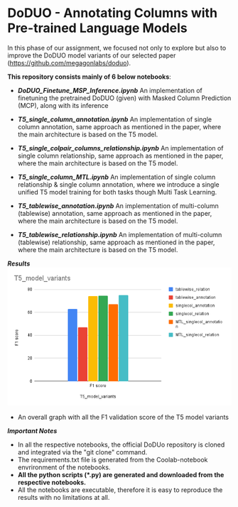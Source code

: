 
# DoDUO - Annotating Columns with Pre-trained Language Models

In this phase of our assignment, we focused not only to explore but also to improve 
the DoDUO model variants of our selected paper (https://github.com/megagonlabs/doduo).

**This repository consists mainly of 6 below notebooks**:
* ***DoDUO_Finetune_MSP_Inference.ipynb***
  An implementation of finetuning the pretrained DoDUO (given) 
  with Masked Column Prediction (MCP), along with its inference
  
* ***T5_single_column_annotation.ipynb***
  An implementation of single column annotation, same approach as mentioned in the paper,
  where the main architecture is based on the T5 model.

* ***T5_single_colpair_columns_relationship.ipynb***
  An implementation of single column relationship, same approach as mentioned in the paper,
  where the main architecture is based on the T5 model.

* ***T5_single_column_MTL.ipynb***
  An implementation of single column relationship & single column annotation, 
  where we introduce a single unified T5 model training for both tasks though 
  Multi Task Learning.

* ***T5_tablewise_annotation.ipynb***
  An implementation of multi-column (tablewise) annotation, same approach as mentioned in the paper,
  where the main architecture is based on the T5 model.

* ***T5_tablewise_relationship.ipynb***
  An implementation of multi-column (tablewise) relationship, same approach as mentioned in the paper,
  where the main architecture is based on the T5 model.

***Results***  
![Example Image](images/T5_model_variants.png)
* An overall graph with all the F1 validation score of the T5 model variants

***Important Notes***
- In all the respective notebooks, the official DoDUo repository is cloned and integrated
  via the "git clone" command.
- The requirements.txt file is generated from the Coolab-notebook envrironment of the notebooks.
- **All the python scripts (\*.py) are generated and downloaded from the respective notebooks.**
- All the notebooks are executable, therefore it is easy to reproduce the results with no limitations at all.
